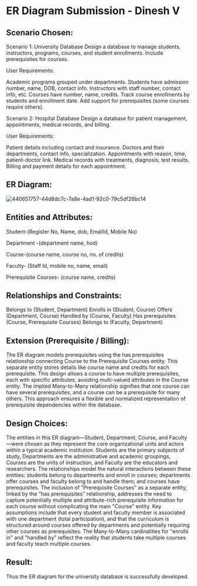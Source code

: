 # ER Diagram Submission - Dinesh V

## Scenario Chosen:
 Scenario 1: University Database
Design a database to manage students, instructors, programs, courses, and student enrollments. Include prerequisites for courses.

User Requirements:

Academic programs grouped under departments.
Students have admission number, name, DOB, contact info.
Instructors with staff number, contact info, etc.
Courses have number, name, credits.
Track course enrollments by students and enrollment date.
Add support for prerequisites (some courses require others).

 Scenario 2: Hospital Database
Design a database for patient management, appointments, medical records, and billing.

User Requirements:

Patient details including contact and insurance.
Doctors and their departments, contact info, specialization.
Appointments with reason, time, patient-doctor link.
Medical records with treatments, diagnosis, test results.
Billing and payment details for each appointment.

## ER Diagram:

![440651757-44d8dc7c-7a8e-4ad1-92c0-79c5df26bc14](https://github.com/user-attachments/assets/fa1a81b3-dcc8-472c-ba6f-91f3d1a89219)

## Entities and Attributes:

Student-(Register No, Name, dob, EmailId, Mobile No)

Department -(department name, hod)

Course-(course name, course no, no. of credits)

Faculty- (Staff Id, mobile no, name, email)

Prerequisite Courses- (course name, credits)


## Relationships and Constraints:

Belongs to (Student, Department)
Enrolls in (Student, Course)
Offers (Department, Course)
Handled by (Course, Faculty)
Has prerequisites (Course, Prerequisite Courses)
Belongs to (Faculty, Department)

## Extension (Prerequisite / Billing):

The ER diagram models prerequisites using the has prerequisites relationship connecting Course to the Prerequisite Courses entity. This separate entity stores details like course name and credits for each prerequisite. This design allows a course to have multiple prerequisites, each with specific attributes, avoiding multi-valued attributes in the Course entity. The implied Many-to-Many relationship signifies that one course can have several prerequisites, and a course can be a prerequisite for many others. This approach ensures a flexible and normalized representation of prerequisite dependencies within the database.


## Design Choices:

The entities in this ER diagram—Student, Department, Course, and Faculty—were chosen as they represent the core organizational units and actors within a typical academic institution. Students are the primary subjects of study, Departments are the administrative and academic groupings, Courses are the units of instruction, and Faculty are the educators and researchers. The relationships model the natural interactions between these entities: students belong to departments and enroll in courses; departments offer courses and faculty belong to and handle them; and courses have prerequisites. The inclusion of "Prerequisite Courses" as a separate entity, linked by the "has prerequisites" relationship, addresses the need to capture potentially multiple and attribute-rich prerequisite information for each course without complicating the main "Course" entity. Key assumptions include that every student and faculty member is associated with one department (total participation), and that the curriculum is structured around courses offered by departments and potentially requiring other courses as prerequisites. The Many-to-Many cardinalities for "enrolls in" and "handled by" reflect the reality that students take multiple courses and faculty teach multiple courses.

## Result:

Thus the ER diagram for the university database is successfully developed.
